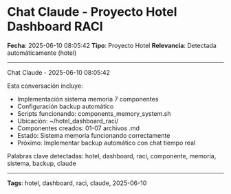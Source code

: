 # Chat Claude - Proyecto Hotel Dashboard RACI
**Fecha**: 2025-06-10 08:05:42
**Tipo**: Proyecto Hotel
**Relevancia**: Detectada automáticamente (hotel)

---

Chat Claude - 2025-06-10 08:05:42

Esta conversación incluye:
- Implementación sistema memoria 7 componentes
- Configuración backup automático
- Scripts funcionando: components_memory_system.sh
- Ubicación: ~/hotel_dashboard_raci/
- Componentes creados: 01-07 archivos .md
- Estado: Sistema memoria funcionando correctamente
- Próximo: Implementar backup automático con chat tiempo real

Palabras clave detectadas: hotel, dashboard, raci, componente, memoria, sistema, backup, claude

---

**Tags**: hotel, dashboard, raci, claude, 2025-06-10
